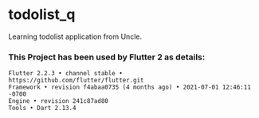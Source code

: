 # todolist_q
Learning todolist application from Uncle.

### This Project has been used by Flutter 2 as details:

```
Flutter 2.2.3 • channel stable • https://github.com/flutter/flutter.git
Framework • revision f4abaa0735 (4 months ago) • 2021-07-01 12:46:11 -0700
Engine • revision 241c87ad80
Tools • Dart 2.13.4
```

